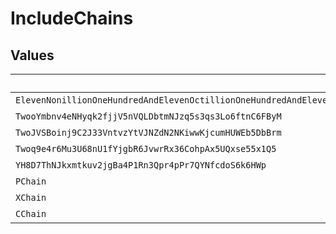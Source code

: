# IncludeChains


## Values

| Name                                                                                                                                                                                                                                                                                                  | Value                                                                                                                                                                                                                                                                                                 |
| ----------------------------------------------------------------------------------------------------------------------------------------------------------------------------------------------------------------------------------------------------------------------------------------------------- | ----------------------------------------------------------------------------------------------------------------------------------------------------------------------------------------------------------------------------------------------------------------------------------------------------- |
| `ElevenNonillionOneHundredAndElevenOctillionOneHundredAndElevenSeptillionOneHundredAndElevenSextillionOneHundredAndElevenQuintillionOneHundredAndElevenQuadrillionOneHundredAndElevenTrillionOneHundredAndElevenBillionOneHundredAndElevenMillionOneHundredAndElevenThousandOneHundredAndElevenLpoYY` | 11111111111111111111111111111111LpoYY                                                                                                                                                                                                                                                                 |
| `TwooYmbnv4eNHyqk2fjjV5nVQLDbtmNJzq5s3qs3Lo6ftnC6FByM`                                                                                                                                                                                                                                                | 2oYMBNV4eNHyqk2fjjV5nVQLDbtmNJzq5s3qs3Lo6ftnC6FByM                                                                                                                                                                                                                                                    |
| `TwoJVSBoinj9C2J33VntvzYtVJNZdN2NKiwwKjcumHUWEb5DbBrm`                                                                                                                                                                                                                                                | 2JVSBoinj9C2J33VntvzYtVJNZdN2NKiwwKjcumHUWEb5DbBrm                                                                                                                                                                                                                                                    |
| `Twoq9e4r6Mu3U68nU1fYjgbR6JvwrRx36CohpAx5UQxse55x1Q5`                                                                                                                                                                                                                                                 | 2q9e4r6Mu3U68nU1fYjgbR6JvwrRx36CohpAX5UQxse55x1Q5                                                                                                                                                                                                                                                     |
| `YH8D7ThNJkxmtkuv2jgBa4P1Rn3Qpr4pPr7QYNfcdoS6k6HWp`                                                                                                                                                                                                                                                   | yH8D7ThNJkxmtkuv2jgBa4P1Rn3Qpr4pPr7QYNfcdoS6k6HWp                                                                                                                                                                                                                                                     |
| `PChain`                                                                                                                                                                                                                                                                                              | p-chain                                                                                                                                                                                                                                                                                               |
| `XChain`                                                                                                                                                                                                                                                                                              | x-chain                                                                                                                                                                                                                                                                                               |
| `CChain`                                                                                                                                                                                                                                                                                              | c-chain                                                                                                                                                                                                                                                                                               |